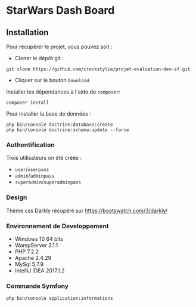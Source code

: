 # StarWars Dash Board

## Installation

Pour récupérer le projet, vous pouvez soit :

* Cloner le dépôt git :
```
git clone https://github.com/crockstylie/projet-evaluation-dev-sf.git
```

* Cliquer sur le bouton `Download`

Installer les dépendances à l'aide de `composer`: 

```
composer install
```

Pour installer la base de données :

```
php bin/console doctrine:database:create
php bin/console doctrine:schema:update --force
```

### Authentification

Trois utilisateurs on été créés : 

* `user`/`userpass`
* `admin`/`adminpass`
* `superadmin`/`superadminpass`

### Design

Thème css Darkly récupéré sur https://bootswatch.com/3/darkly/

### Environnement de Developpement

* Windows 10 64 bits
* WampServer 3.1.1
* PHP 7.2.2
* Apache 2.4.29
* MySql 5.7.9
* IntelliJ IDEA 2017.1.2

### Commande Symfony

```
php bin/console application:informations
```

